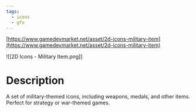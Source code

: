 ```yaml
---
tags:
  - icons
  - gfx
---
```

[https://www.gamedevmarket.net/asset/2d-icons-military-item](https://www.gamedevmarket.net/asset/2d-icons-military-item)

![[2D Icons - Military Item.png]]

# Description
A set of military-themed icons, including weapons, medals, and other items. Perfect for strategy or war-themed games.
